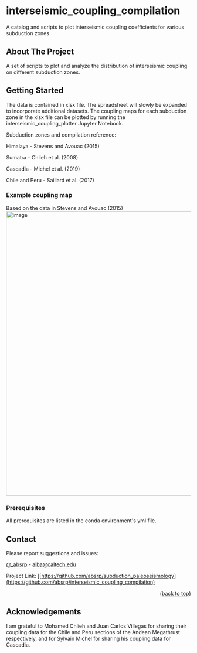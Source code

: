 # interseismic_coupling_compilation
A catalog and scripts to plot interseismic coupling coefficients for various subduction zones

<!-- Improved compatibility of back to top link: See: https://github.com/othneildrew/Best-README-Template/pull/73 -->
<a name="readme-top"></a>
<!--
*** Thanks for checking out the Best-README-Template. If you have a suggestion
*** that would make this better, please fork the repo and create a pull request
*** or simply open an issue with the tag "enhancement".
*** Don't forget to give the project a star!
*** Thanks again! Now go create something AMAZING! :D
-->


<!-- ABOUT THE PROJECT -->
## About The Project

A set of scripts to plot and analyze the distribution of interseismic coupling on different subduction zones. 

<!-- GETTING STARTED -->
## Getting Started

The data is contained in xlsx file. The spreadsheet will slowly be expanded to incorporate additional datasets. The coupling maps for each subduction zone in the xlsx file can be plotted by running the interseismic_coupling_plotter Jupyter Notebook.

Subduction zones and compilation reference:

Himalaya - Stevens and Avouac (2015)

Sumatra - Chlieh et al. (2008)

Cascadia - Michel et al. (2019)

Chile and Peru - Saillard et al. (2017)

### Example coupling map
Based on the data in Stevens and Avouac (2015)
<img width="777" alt="image" src="https://github.com/absrp/interseismic_coupling_compilation/assets/52015046/1d26d71f-9b49-48a7-adc5-38c092248894">


### Prerequisites

All prerequisites are listed in the conda environment's yml file. 

<!-- CONTACT -->
## Contact

Please report suggestions and issues:

[@_absrp](https://twitter.com/_absrp) - alba@caltech.edu

Project Link: [[https://github.com/absrp/subduction_paleoseismology](https://github.com/absrp/interseismic_coupling_compilation)
<p align="right">(<a href="#readme-top">back to top</a>)</p>

## Acknowledgements
I am grateful to Mohamed Chlieh and Juan Carlos Villegas for sharing their coupling data for the Chile and Peru sections of the Andean Megathrust respectively, and for Sylvain Michel for sharing his coupling data for Cascadia. 








